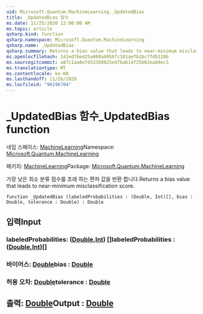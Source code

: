 ```yaml
---
uid: Microsoft.Quantum.MachineLearning._UpdatedBias
title: _UpdatedBias 함수
ms.date: 11/25/2020 12:00:00 AM
ms.topic: article
qsharp.kind: function
qsharp.namespace: Microsoft.Quantum.MachineLearning
qsharp.name: _UpdatedBias
qsharp.summary: Returns a bias value that leads to near-minimum misclassification score.
ms.openlocfilehash: 141edf6e425a060a995bfc181aefb1bcffdb128b
ms.sourcegitcommit: a87c1aa8e7453360025e47ba614f25b02ea84ec3
ms.translationtype: MT
ms.contentlocale: ko-KR
ms.lasthandoff: 11/26/2020
ms.locfileid: "96196704"
---
```

# <a name="_updatedbias-function"></a><span data-ttu-id="df3fd-102">_UpdatedBias 함수</span><span class="sxs-lookup"><span data-stu-id="df3fd-102">_UpdatedBias function</span></span>

<span data-ttu-id="df3fd-103">네임 스페이스: [MachineLearning](xref:Microsoft.Quantum.MachineLearning)</span><span class="sxs-lookup"><span data-stu-id="df3fd-103">Namespace: [Microsoft.Quantum.MachineLearning](xref:Microsoft.Quantum.MachineLearning)</span></span>

<span data-ttu-id="df3fd-104">패키지: [MachineLearning](https://nuget.org/packages/Microsoft.Quantum.MachineLearning)</span><span class="sxs-lookup"><span data-stu-id="df3fd-104">Package: [Microsoft.Quantum.MachineLearning](https://nuget.org/packages/Microsoft.Quantum.MachineLearning)</span></span>


<span data-ttu-id="df3fd-105">가장 낮은 최소 분류 점수를 초래 하는 편차 값을 반환 합니다.</span><span class="sxs-lookup"><span data-stu-id="df3fd-105">Returns a bias value that leads to near-minimum misclassification score.</span></span>

```qsharp
function _UpdatedBias (labeledProbabilities : (Double, Int)[], bias : Double, tolerance : Double) : Double
```


## <a name="input"></a><span data-ttu-id="df3fd-106">입력</span><span class="sxs-lookup"><span data-stu-id="df3fd-106">Input</span></span>

### <a name="labeledprobabilities--doubleint"></a><span data-ttu-id="df3fd-107">labeledProbabilities: ([Double](xref:microsoft.quantum.lang-ref.double),[Int](xref:microsoft.quantum.lang-ref.int)) []</span><span class="sxs-lookup"><span data-stu-id="df3fd-107">labeledProbabilities : ([Double](xref:microsoft.quantum.lang-ref.double),[Int](xref:microsoft.quantum.lang-ref.int))[]</span></span>




### <a name="bias--double"></a><span data-ttu-id="df3fd-108">바이어스: [Double](xref:microsoft.quantum.lang-ref.double)</span><span class="sxs-lookup"><span data-stu-id="df3fd-108">bias : [Double](xref:microsoft.quantum.lang-ref.double)</span></span>




### <a name="tolerance--double"></a><span data-ttu-id="df3fd-109">허용 오차: [Double](xref:microsoft.quantum.lang-ref.double)</span><span class="sxs-lookup"><span data-stu-id="df3fd-109">tolerance : [Double](xref:microsoft.quantum.lang-ref.double)</span></span>





## <a name="output--double"></a><span data-ttu-id="df3fd-110">출력: [Double](xref:microsoft.quantum.lang-ref.double)</span><span class="sxs-lookup"><span data-stu-id="df3fd-110">Output : [Double](xref:microsoft.quantum.lang-ref.double)</span></span>

